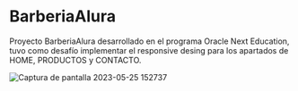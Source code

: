 # BarberiaAlura
Proyecto BarberiaAlura desarrollado en el programa Oracle Next Education, tuvo como desafío implementar el responsive desing para los apartados de HOME, PRODUCTOS y CONTACTO.


![Captura de pantalla 2023-05-25 152737](https://github.com/DominicRG/BarberiaAlura/assets/77859275/dd056c49-f7da-4025-995d-ff4bc47ec1cc)
